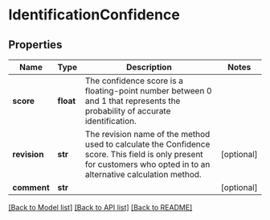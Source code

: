 # IdentificationConfidence

## Properties
Name | Type | Description | Notes
------------ | ------------- | ------------- | -------------
**score** | **float** | The confidence score is a floating-point number between 0 and 1 that represents the probability of accurate identification. | 
**revision** | **str** | The revision name of the method used to calculate the Confidence score. This field is only present for customers who opted in to an alternative calculation method. | [optional] 
**comment** | **str** |  | [optional] 

[[Back to Model list]](../README.md#documentation-for-models) [[Back to API list]](../README.md#documentation-for-api-endpoints) [[Back to README]](../README.md)

